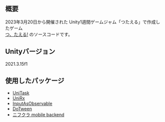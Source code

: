 ## 概要
 2023年3月20日から開催された Unity1週間ゲームジャム「つたえる」で作成したゲーム  
[つ、たえる!](https://unityroom.com/games/tu_towerbattle) のソースコードです。

## Unityバージョン
2021.3.15f1

## 使用したパッケージ
- [UniTask](https://github.com/Cysharp/UniTask)
- [UniRx](https://github.com/neuecc/UniRx)
- [InputAsObservable](https://github.com/euglenach/InputAsObservable)
- [DoTween](https://assetstore.unity.com/packages/tools/animation/dotween-hotween-v2-27676)
- [ニフクラ mobile backend](https://github.com/NIFCLOUD-mbaas/ncmb_unity)
